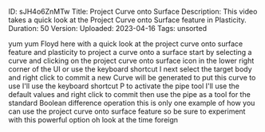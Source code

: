 ID: sJH4o6ZnMTw
Title: Project Curve onto Surface
Description: This video takes a quick look at the Project Curve onto Surface feature in Plasticity.
Duration: 50
Version: 
Uploaded: 2023-04-16
Tags: unsorted

yum yum Floyd here with a quick look at
the project curve onto surface feature
and plasticity to project a curve onto a
surface start by selecting a curve and
clicking on the project curve onto
surface icon in the lower right corner
of the UI or use the keyboard shortcut I
next select the target body and right
click to commit
a new Curve will be generated to put
this curve to use I'll use the keyboard
shortcut P to activate the pipe tool
I'll use the default values and right
click to commit then use the pipe as a
tool for the standard Boolean difference
operation this is only one example of
how you can use the project curve onto
surface feature so be sure to experiment
with this powerful option oh look at the
time
foreign

